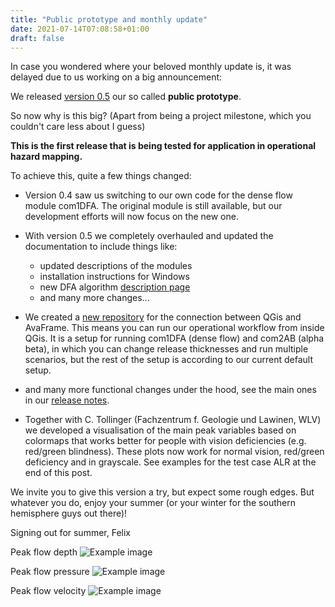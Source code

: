 ```yaml
---
title: "Public prototype and monthly update"
date: 2021-07-14T07:08:58+01:00
draft: false
---
```


In case you wondered where your beloved monthly update is, it was delayed due to
us working on a big announcement:

We released [version 0.5](https://github.com/avaframe/AvaFrame/releases/tag/v0.5) 
our so called **public prototype**. 

So now why is this big? (Apart from being a project milestone, which you couldn't
care less about I guess) 

**This is the first release that is being tested for
application in operational hazard mapping.**

To achieve this, quite a few things changed:

- Version 0.4 saw us switching to our own code for the dense flow module
com1DFA. The original module is still available, but our development efforts
will now focus on the new one. 

- With version 0.5 we completely overhauled and updated the documentation to include things
  like:
  - updated descriptions of the modules
  - installation instructions for Windows
  - new DFA algorithm [description page](https://docs.avaframe.org/en/latest/com1DFAAlgorithm.html)
  - and many more changes...

- We created a [new repository](https://github.com/avaframe/QGisAF) for the
  connection between QGis and AvaFrame. This means you can run our operational
  workflow from inside QGis. It is a setup for running com1DFA (dense flow) and
  com2AB (alpha beta), in which you can change
  release thicknesses and run multiple scenarios, but the rest of the setup is
  according to our current default setup. 
  
- and many more functional changes under the hood, see the main ones in our 
 [release notes](https://docs.avaframe.org/en/latest/releaseNotes.html).

- Together with C. Tollinger (Fachzentrum f. Geologie und Lawinen, WLV) we
 developed a visualisation of the main peak variables based on colormaps that
 works better for people with vision deficiencies (e.g. red/green blindness).
 These plots now work for normal vision, red/green deficiency and in grayscale.
 See examples for the test case ALR at the end of this post. 

We invite you to give this version a try, but expect some rough edges. 
But whatever you do, enjoy your summer (or your winter for the southern
hemisphere guys out there)! 

Signing out for summer, 
Felix
 
 
 Peak flow depth
![Example image](/img/FZGL_PFD.jpg)

 Peak flow pressure
![Example image](/img/FZGL_PPR.jpg)

 Peak flow velocity
![Example image](/img/FZGL_PFV.jpg)

